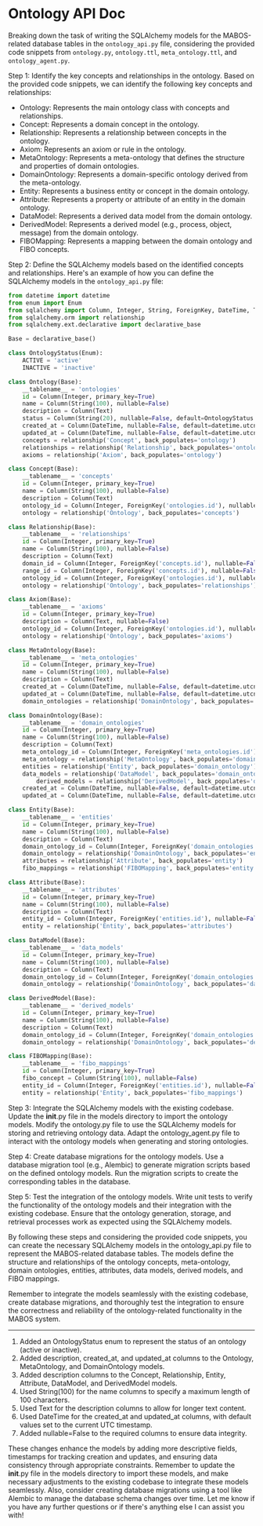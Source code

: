 # Ontology API Doc

Breaking down the task of writing the SQLAlchemy models for the MABOS-related database tables in the `ontology_api.py` file, considering the provided code snippets from `ontology.py`, `ontology.ttl`, `meta_ontology.ttl`, and `ontology_agent.py`.

Step 1: Identify the key concepts and relationships in the ontology.
Based on the provided code snippets, we can identify the following key concepts and relationships:

- Ontology: Represents the main ontology class with concepts and relationships.
- Concept: Represents a domain concept in the ontology.
- Relationship: Represents a relationship between concepts in the ontology.
- Axiom: Represents an axiom or rule in the ontology.
- MetaOntology: Represents a meta-ontology that defines the structure and properties of domain ontologies.
- DomainOntology: Represents a domain-specific ontology derived from the meta-ontology.
- Entity: Represents a business entity or concept in the domain ontology.
- Attribute: Represents a property or attribute of an entity in the domain ontology.
- DataModel: Represents a derived data model from the domain ontology.
- DerivedModel: Represents a derived model (e.g., process, object, message) from the domain ontology.
- FIBOMapping: Represents a mapping between the domain ontology and FIBO concepts.

Step 2: Define the SQLAlchemy models based on the identified concepts and relationships.
Here's an example of how you can define the SQLAlchemy models in the `ontology_api.py` file:

```python
from datetime import datetime
from enum import Enum
from sqlalchemy import Column, Integer, String, ForeignKey, DateTime, Text, Boolean
from sqlalchemy.orm import relationship
from sqlalchemy.ext.declarative import declarative_base

Base = declarative_base()

class OntologyStatus(Enum):
    ACTIVE = 'active'
    INACTIVE = 'inactive'

class Ontology(Base):
    __tablename__ = 'ontologies'
    id = Column(Integer, primary_key=True)
    name = Column(String(100), nullable=False)
    description = Column(Text)
    status = Column(String(20), nullable=False, default=OntologyStatus.ACTIVE.value)
    created_at = Column(DateTime, nullable=False, default=datetime.utcnow)
    updated_at = Column(DateTime, nullable=False, default=datetime.utcnow, onupdate=datetime.utcnow)
    concepts = relationship('Concept', back_populates='ontology')
    relationships = relationship('Relationship', back_populates='ontology')
    axioms = relationship('Axiom', back_populates='ontology')

class Concept(Base):
    __tablename__ = 'concepts'
    id = Column(Integer, primary_key=True)
    name = Column(String(100), nullable=False)
    description = Column(Text)
    ontology_id = Column(Integer, ForeignKey('ontologies.id'), nullable=False)
    ontology = relationship('Ontology', back_populates='concepts')

class Relationship(Base):
    __tablename__ = 'relationships'
    id = Column(Integer, primary_key=True)
    name = Column(String(100), nullable=False)
    description = Column(Text)
    domain_id = Column(Integer, ForeignKey('concepts.id'), nullable=False)
    range_id = Column(Integer, ForeignKey('concepts.id'), nullable=False)
    ontology_id = Column(Integer, ForeignKey('ontologies.id'), nullable=False)
    ontology = relationship('Ontology', back_populates='relationships')

class Axiom(Base):
    __tablename__ = 'axioms'
    id = Column(Integer, primary_key=True)
    description = Column(Text, nullable=False)
    ontology_id = Column(Integer, ForeignKey('ontologies.id'), nullable=False)
    ontology = relationship('Ontology', back_populates='axioms')

class MetaOntology(Base):
    __tablename__ = 'meta_ontologies'
    id = Column(Integer, primary_key=True)
    name = Column(String(100), nullable=False)
    description = Column(Text)
    created_at = Column(DateTime, nullable=False, default=datetime.utcnow)
    updated_at = Column(DateTime, nullable=False, default=datetime.utcnow, onupdate=datetime.utcnow)
    domain_ontologies = relationship('DomainOntology', back_populates='meta_ontology')

class DomainOntology(Base):
    __tablename__ = 'domain_ontologies'
    id = Column(Integer, primary_key=True)
    name = Column(String(100), nullable=False)
    description = Column(Text)
    meta_ontology_id = Column(Integer, ForeignKey('meta_ontologies.id'), nullable=False)
    meta_ontology = relationship('MetaOntology', back_populates='domain_ontologies')
    entities = relationship('Entity', back_populates='domain_ontology')
    data_models = relationship('DataModel', back_populates='domain_ontology')
        derived_models = relationship('DerivedModel', back_populates='domain_ontology')
    created_at = Column(DateTime, nullable=False, default=datetime.utcnow)
    updated_at = Column(DateTime, nullable=False, default=datetime.utcnow, onupdate=datetime.utcnow)

class Entity(Base):
    __tablename__ = 'entities'
    id = Column(Integer, primary_key=True)
    name = Column(String(100), nullable=False)
    description = Column(Text)
    domain_ontology_id = Column(Integer, ForeignKey('domain_ontologies.id'), nullable=False)
    domain_ontology = relationship('DomainOntology', back_populates='entities')
    attributes = relationship('Attribute', back_populates='entity')
    fibo_mappings = relationship('FIBOMapping', back_populates='entity')

class Attribute(Base):
    __tablename__ = 'attributes'
    id = Column(Integer, primary_key=True)
    name = Column(String(100), nullable=False)
    description = Column(Text)
    entity_id = Column(Integer, ForeignKey('entities.id'), nullable=False)
    entity = relationship('Entity', back_populates='attributes')

class DataModel(Base):
    __tablename__ = 'data_models'
    id = Column(Integer, primary_key=True)
    name = Column(String(100), nullable=False)
    description = Column(Text)
    domain_ontology_id = Column(Integer, ForeignKey('domain_ontologies.id'), nullable=False)
    domain_ontology = relationship('DomainOntology', back_populates='data_models')

class DerivedModel(Base):
    __tablename__ = 'derived_models'
    id = Column(Integer, primary_key=True)
    name = Column(String(100), nullable=False)
    description = Column(Text)
    domain_ontology_id = Column(Integer, ForeignKey('domain_ontologies.id'), nullable=False)
    domain_ontology = relationship('DomainOntology', back_populates='derived_models')

class FIBOMapping(Base):
    __tablename__ = 'fibo_mappings'
    id = Column(Integer, primary_key=True)
    fibo_concept = Column(String(100), nullable=False)
    entity_id = Column(Integer, ForeignKey('entities.id'), nullable=False)
    entity = relationship('Entity', back_populates='fibo_mappings')    

```

Step 3: Integrate the SQLAlchemy models with the existing codebase.
Update the __init__.py file in the models directory to import the ontology models.
Modify the ontology.py file to use the SQLAlchemy models for storing and retrieving ontology data.
Adapt the ontology_agent.py file to interact with the ontology models when generating and storing ontologies.

Step 4: Create database migrations for the ontology models.
Use a database migration tool (e.g., Alembic) to generate migration scripts based on the defined ontology models.
Run the migration scripts to create the corresponding tables in the database.

Step 5: Test the integration of the ontology models.
Write unit tests to verify the functionality of the ontology models and their integration with the existing codebase.
Ensure that the ontology generation, storage, and retrieval processes work as expected using the SQLAlchemy models.

By following these steps and considering the provided code snippets, you can create the necessary SQLAlchemy models in the ontology_api.py file to represent the MABOS-related database tables. The models define the structure and relationships of the ontology concepts, meta-ontology, domain ontologies, entities, attributes, data models, derived models, and FIBO mappings.

Remember to integrate the models seamlessly with the existing codebase, create database migrations, and thoroughly test the integration to ensure the correctness and reliability of the ontology-related functionality in the MABOS system.

---
1. Added an OntologyStatus enum to represent the status of an ontology (active or inactive).
2. Added description, created_at, and updated_at columns to the Ontology, MetaOntology, and DomainOntology models.
3. Added description columns to the Concept, Relationship, Entity, Attribute, DataModel, and DerivedModel models.
4. Used String(100) for the name columns to specify a maximum length of 100 characters.
5. Used Text for the description columns to allow for longer text content.
6. Used DateTime for the created_at and updated_at columns, with default values set to the current UTC timestamp.
8. Added nullable=False to the required columns to ensure data integrity.

These changes enhance the models by adding more descriptive fields, timestamps for tracking creation and updates, and ensuring data consistency through appropriate constraints.
Remember to update the __init__.py file in the models directory to import these models, and make necessary adjustments to the existing codebase to integrate these models seamlessly.
Also, consider creating database migrations using a tool like Alembic to manage the database schema changes over time.
Let me know if you have any further questions or if there's anything else I can assist you with!